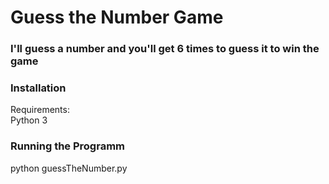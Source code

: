 # Guess the Number Game

### I'll guess a number and you'll get 6 times to guess it to win the game


### Installation

Requirements: <br> 
Python 3

### Running the Programm

python guessTheNumber.py


